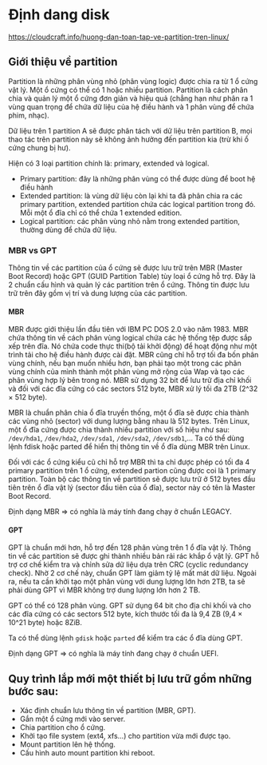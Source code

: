# Định dang disk

https://cloudcraft.info/huong-dan-toan-tap-ve-partition-tren-linux/

## Giới thiệu về partition

Partition là những phân vùng nhỏ (phân vùng logic) được chia ra từ 1 ổ cứng vật lý. Một ổ cứng có thể có 1 hoặc nhiều partition. Partition là cách phân chia và quản lý một ổ cứng đơn giản và hiệu quả (chẳng hạn như phân ra 1 vùng quan trọng để chứa dữ liệu của hệ điều hành và 1 phân vùng để chứa phim, nhạc).

Dữ liệu trên 1 partition A sẽ được phân tách với dữ liệu trên partition B, mọi thao tác trên partition này sẽ không ảnh hưởng đến partition kia (trừ khi ổ cứng chung bị hư).

Hiện có 3 loại partition chính là: primary, extended và logical.

- Primary partition: đây là những phân vùng có thể được dùng để boot hệ điều hành
- Extended partition: là vùng dữ liệu còn lại khi ta đã phân chia ra các primary partition, extended partition chứa các logical partition trong đó. Mỗi một ổ đĩa chỉ có thể chứa 1 extended edition.
- Logical partition: các phân vùng nhỏ nằm trong extended partition, thường dùng để chứa dữ liệu.

### MBR vs GPT
Thông tin về các partition của ổ cứng sẽ được lưu trữ trên MBR (Master Boot Record) hoặc GPT (GUID Partition Table) tùy loại ổ cứng hỗ trợ. Đây là 2 chuẩn cấu hình và quản lý các partition trên ổ cứng. Thông tin được lưu trữ trên đây gồm vị trí và dung lượng của các partition.

#### MBR

MBR được giới thiệu lần đầu tiên với IBM PC DOS 2.0 vào năm 1983. MBR chứa thông tin về cách phân vùng logical chứa các hệ thống tệp được sắp xếp trên đĩa. Nó chứa code thực thi(bộ tải khởi động) để hoạt động như một trình tải cho hệ điều hành được cài đặt. MBR cũng chỉ hỗ trợ tối đa bốn phân vùng chính, nếu bạn muốn nhiều hơn, bạn phải tạo một trong các phân vùng chính của mình thành một phân vùng mở rộng của Wap và tạo các phân vùng hợp lý bên trong nó. MBR sử dụng 32 bit để lưu trữ địa chỉ khối và đối với các đĩa cứng có các sectors 512 byte, MBR xử lý tối đa 2TB (2^32 × 512 byte).

MBR là chuẩn phân chia ổ đĩa truyền thống, một ổ đĩa sẽ được chia thành các vùng nhỏ (sector) với dung lượng bằng nhau là 512 bytes. Trên Linux, một ổ đĩa cứng được chia thành nhiều partition với số hiệu như sau: `/dev/hda1`, `/dev/hda2`, `/dev/sda1`, `/dev/sda2`, `/dev/sdb1`,… Ta có thể dùng lệnh fdisk hoặc parted để hiển thị thông tin về ổ đĩa dùng MBR trên Linux.

Đối với các ổ cứng kiểu cũ chỉ hỗ trợ MBR thì ta chỉ được phép có tối đa 4 primary partition trên 1 ổ cứng, extended partion cũng được coi là 1 primary partition. Toàn bộ các thông tin về partition sẽ được lưu trữ ở 512 bytes đầu tiên trên ổ đĩa vật lý (sector đầu tiên của ổ đĩa), sector này có tên là Master Boot Record.

Định dạng MBR  => có nghĩa là máy tính đang chạy ở chuẩn LEGACY.

#### GPT

GPT là chuẩn mới hơn, hỗ trợ đến 128 phân vùng trên 1 ổ đĩa vật lý. Thông tin về các partition sẽ được ghi thành nhiều bản rải rác khắp ổ vật lý. GPT hỗ trợ cơ chế kiểm tra và chỉnh sửa dữ liệu dựa trên CRC (cyclic redundancy check). Nhờ 2 cơ chế này, chuẩn GPT làm giảm tỷ lệ mất mát dữ liệu. Ngoài ra, nếu ta cần khởi tạo một phân vùng với dung lượng lớn hơn 2TB, ta sẽ phải dùng GPT vì MBR không trợ dung lượng lớn hơn 2 TB.

GPT có thể có 128 phân vùng. GPT sử dụng 64 bit cho địa chỉ khối và cho các đĩa cứng có các sectors 512 byte, kích thước tối đa là 9,4 ZB (9,4 × 10^21 byte) hoặc 8ZiB.

Ta có thể dùng lệnh `gdisk` hoặc `parted` để kiểm tra các ổ đĩa dùng GPT.

Định dạng GPT => có nghĩa là máy tính đang chạy ở chuẩn UEFI.

## Quy trình lắp mới một thiết bị lưu trữ gồm những bước sau:

- Xác định chuẩn lưu thông tin về partition (MBR, GPT).
- Gắn một ổ cứng mới vào server.
- Chia partition cho ổ cứng.
- Khởi tạo file system (ext4, xfs…) cho partition vừa mới được tạo.
- Mount partition lên hệ thống.
- Cấu hình auto mount partition khi reboot.